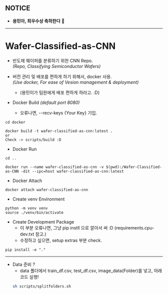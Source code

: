 ## NOTICE
- <b>용민아, 최우수상 축하한다</b> 👋  

<hr>

# Wafer-Classified-as-CNN

- 반도체 웨이퍼를 분류하기 위한 CNN Repo.<br>
*(Repo, Classifying Semiconductor Wafers)*

- 버전 관리 및 배포를 편하게 하기 위해서, docker 사용.<br>
*(Use docker, For ease of Vesion management & deployment)*
    - (용민이가 팀원에게 배포 편하게 하라고. :D)

- Docker Build *(default port 8080)*
    - 오류나면, --recv-keys {Your Key} 기입.
```
cd docker

docker build -t wafer-classified-as-cnn:latest . 
or 
Check -> scripts/build :D 
```

- Docker Run
```
cd .. 

docker run --name wafer-classified-as-cnn -v $(pwd):/Wafer-Classified-as-CNN -dit --ipc=host wafer-classified-as-cnn:latest 
```

- Docker Attach
```
docker attach wafer-classified-as-cnn
```

- Create venv Environment
```
python -m venv venv
source ./venv/bin/activate
```

- Create Development Package 
    - 이 부분 오류나면, 그냥 pip instll 으로 깔아서 써 :D (requirements.cpu-dev.txt 참고.)
    - 수정하고 싶으면, setup extras 부분 check.
```
pip install -e "."
```

<hr>

- Data 준비 ? 
    - data 폴더에서 train_df.csv, test_df.csv, image_data(Folder)를 넣고, 아래 코드 실행!
    ```sh 
    sh scripts/splitfolders.sh
    ```
